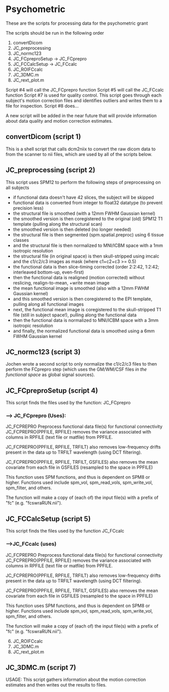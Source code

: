 # Psychometric
These are the scripts for processing data for the psychometric grant

The scripts should be run in the following order
1. convertDicom
2. JC_preprocessing
3. JC_normc123
4. JC_FCpreproSetup -> JC_FCprepro
5. JC_FCCalcSetup -> JC_FCcalc
6. JC_ROIFCcalc
7. JC_3DMC.m
7. JC_rext_plot.m

Script #4 will call the JC_FCprepro function
Script #5 will call the JC_FCcalc function
Script #7 is used for quality control. This script goes through each subject's motion correction files and identifies outliers and writes them to a file for inspection.
Script #8 does...        


A new script will be added in the near future that will provide information about data quality and motion correction estimates.

##    convertDicom (script 1)
This is a shell script that calls dcm2niix to convert the raw dicom data to
from the scanner to nii files, which are used by all of the scripts below.


##    JC_preprocessing (script 2)
This script uses SPM12 to perform the following steps of preprocessing on all subjects

* if functional data doesn't have 42 slices, the subject will be skipped
* functional data is converted from integer to float32 datatype (to prevent precision less)
* the structural file is smoothed (with a 12mm FWHM Gaussian kernel)
* the smoothed version is then coregistered to the original (old) SPM12 T1 template (pulling along the structural scan)
* the smoothed version is then deleted (no longer needed)
* the structural file is then segmented (spm.spatial.preproc) using 6 tissue classes
* and the structural file is then normalized to MNI/ICBM space with a 1mm isotropic resolution
* the structural file (in original space) is then skull-stripped using imcalc and the c1/c2/c3 images as mask (where c1+c2+c3 >= 0.5)
* the functional data is then slice-timing corrected (order 2:2:42, 1:2:42; interleaved bottom-up, even-first)
* then the functional data is realigned (motion corrected) without reslicing, realign-to-mean, +write mean image
* the mean functional image is smoothed (also with a 12mm FWHM Gaussian kernel)
* and this smoothed version is then coregistered to the EPI template, pulling along all functional images
* next, the functional mean image is coregistered to the skull-stripped T1 file (still in subject space!), pulling along the functional data
* then the functional data is normalized to MNI/ICBM space with a 3mm isotropic resolution
* and finally, the normalized functional data is smoothed using a 6mm FWHM Gaussian kernel

##    JC_normc123 (script 3)
 Jochen wrote a second script to only normalize the c1/c2/c3 files to then perform the FCprepro step (which uses the GM/WM/CSF files *in the functional space* as global signal sources).

##    JC_FCpreproSetup (script 4)
This script finds the files used by the function: JC_FCprepro
### -->    JC_FCprepro (Uses):
JC_FCPREPRO  Preprocess functional data file(s) for functional connectivity
JC_FCPREPRO(PPFILE, RPFILE) removes the variance associated with
columns in RPFILE (text file or matfile) from PPFILE.

JC_FCPREPRO(PPFILE, RPFILE, TRFILT) also removes low-frequency drifts
present in the data up to TRFILT wavelength (using DCT filtering).

JC_FCPREPRO(PPFILE, RPFILE, TRFILT, GSFILES) also removes the mean
covariate from each file in GSFILES (resampled to the space in PPFILE)

This function uses SPM functions, and thus is dependent on SPM8 or
higher. Functions used include spm_vol, spm_read_vols, spm_write_vol,
spm_filter, and others.

The function will make a copy of (each of) the input file(s) with a
prefix of "fc" (e.g. "fcswraRUN.nii").

##    JC_FCCalcSetup (script 5)
This script finds the files used by the function JC_FCcalc
### -->JC_FCcalc (uses)
JC_FCPREPRO  Preprocess functional data file(s) for functional connectivity
JC_FCPREPRO(PPFILE, RPFILE) removes the variance associated with
columns in RPFILE (text file or matfile) from PPFILE.

JC_FCPREPRO(PPFILE, RPFILE, TRFILT) also removes low-frequency drifts
present in the data up to TRFILT wavelength (using DCT filtering).

JC_FCPREPRO(PPFILE, RPFILE, TRFILT, GSFILES) also removes the mean
covariate from each file in GSFILES (resampled to the space in PPFILE)

This function uses SPM functions, and thus is dependent on SPM8 or
higher. Functions used include spm_vol, spm_read_vols, spm_write_vol,
spm_filter, and others.

The function will make a copy of (each of) the input file(s) with a
prefix of "fc" (e.g. "fcswraRUN.nii").

6. JC_ROIFCcalc
7. JC_3DMC.m
7. JC_rext_plot.m

##    JC_3DMC.m (script 7)
USAGE:  This script gathers information about the motion correction estimates and then writes out the results to files.
